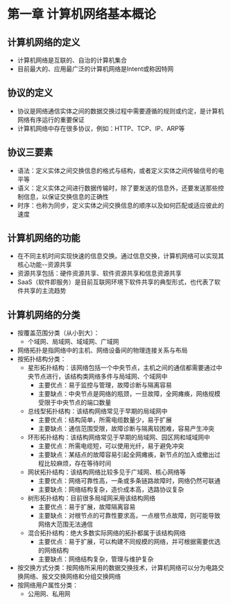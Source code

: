 #   第一章 计算机网络基本概论

##    计算机网络的定义
* 计算机网络是互联的、自治的计算机集合
* 目前最大的、应用最广泛的计算机网络是Intent或称因特网

##    协议的定义
*   协议是网络通信实体之间的数据交换过程中需要遵循的规则或约定，是计算机网络有序运行的重要保证
*   计算机网络中存在很多协议，例如：HTTP、TCP、IP、ARP等

##    协议三要素
*   语法：定义实体之间交换信息的格式与结构，或者定义实体之间传输信号的电平等
*   语义：定义实体之间进行数据传输时，除了要发送的信息外，还要发送那些控制信息，以保证交换信息的正确性
*   时序：也称为同步，定义实体之间交换信息的顺序以及如何匹配或适应彼此的速度

##    计算机网络的功能
*   在不同主机时间实现快速的信息交换。通过信息交换，计算机网络可以实现其核心功能--资源共享
*   资源共享包括：硬件资源共享、软件资源共享和信息资源共享
*   SaaS（软件即服务）是目前互联网环境下软件共享的典型形式，也代表了软件共享的主流趋势

##    计算机网络的分类
*   按覆盖范围分类（从小到大）：
    -   个域网、局域网、域域网、广域网
*   网络拓扑是指网络中的主机、网络设备间的物理连接关系与布局
*   按拓扑结构分类：
    -   星形拓扑结构：该网络包括一个中央节点，主机之间的通信都需要通过中央节点进行，该结构类网络多件与局域网、个域网中
        -   主要优点：易于监控与管理，故障诊断与隔离容易
        -   主要缺点：中央节点是网络的瓶颈，一旦故障，全网瘫痪，网络规模受限于中央节点的端口数量
    -   总线型拓扑结构：该结构网络常见于早期的局域网中
        -   主要优点：结构简单，所需电缆数量少，易于扩展
        -   主要缺点：通信范围受限，故障诊断与隔离较困难，容易产生冲突
    -   环形拓扑结构：该结构网络常见于早期的局域网、园区网和域域网中
        -   主要优点：所需电缆短，可以使用光纤，易于避免冲突
        -   主要缺点：某结点的故障容易引起全网瘫痪，新节点的加入或撤出过程比较麻烦，存在等待时间
    -   网状拓扑结构：该结构网络比较多见于广域网、核心网络等
        -   主要优点：网络可靠性高，一条或多条链路故障时，网络仍然可联通
        -   主要缺点：网络结构复杂，造价成本高，选路协议复杂
    -   树形拓扑结构：目前很多局域网采用该结构网络
        -   主要优点：易于扩展，故障隔离容易
        -   主要缺点：对根节点的可靠性要求高，一点根节点故障，则可能导致网络大范围无法通信
    -   混合拓扑结构：绝大多数实际网络的拓扑都属于该结构网络
        -   主要优点：易于扩展，可以构建不同规模的网络，并可根据需要优选的网络结构
        -   主要缺点：网络结构复杂，管理与维护复杂
*   按交换方式分类：按网络所采用的数据交换技术，计算机网络可以分为电路交换网络、报文交换网络和分组交换网络
*   按网络用户属性分类：
    -   公用网、私用网
